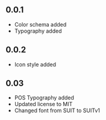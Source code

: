 ## 0.0.1
* Color schema added
* Typography added

## 0.0.2
* Icon style added

## 0.03
* POS Typography added
* Updated license to MIT
* Changed font from SUIT to SUITv1